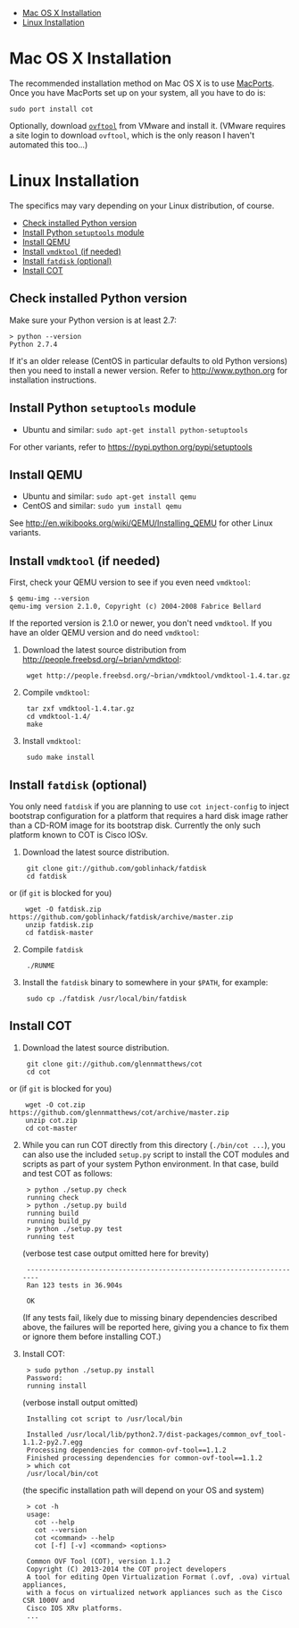 * [Mac OS X Installation](#mac-os-x-installation)
* [Linux Installation](#linux-installation)

Mac OS X Installation
=====================

The recommended installation method on Mac OS X is to use
[MacPorts](http://www.macports.org/). Once you have MacPorts set up on your
system, all you have to do is:

    sudo port install cot

Optionally, download [`ovftool`](https://www.vmware.com/support/developer/ovf/)
from VMware and install it. (VMware requires a site login to download `ovftool`,
which is the only reason I haven't automated this too...)

Linux Installation
==================

The specifics may vary depending on your Linux distribution, of course.

* [Check installed Python version](#check-installed-python-version)
* [Install Python `setuptools` module](#install-python-setuptools-module)
* [Install QEMU](#install-qemu)
* [Install `vmdktool` (if needed)](#install-vmdktool-if-needed)
* [Install `fatdisk` (optional)](#install-fatdisk-optional)
* [Install COT](#install-cot)

Check installed Python version
------------------------------

Make sure your Python version is at least 2.7:

    > python --version
    Python 2.7.4

If it's an older release (CentOS in particular defaults to old Python versions)
then you need to install a newer version. Refer to http://www.python.org for
installation instructions.

Install Python `setuptools` module
----------------------------------

* Ubuntu and similar: `sudo apt-get install python-setuptools`

For other variants, refer to https://pypi.python.org/pypi/setuptools

Install QEMU
------------

* Ubuntu and similar: `sudo apt-get install qemu`
* CentOS and similar: `sudo yum install qemu`

See http://en.wikibooks.org/wiki/QEMU/Installing_QEMU for other Linux variants.

Install `vmdktool` (if needed)
------------------------------

First, check your QEMU version to see if you even need `vmdktool`:

    $ qemu-img --version
    qemu-img version 2.1.0, Copyright (c) 2004-2008 Fabrice Bellard

If the reported version is 2.1.0 or newer, you don't need `vmdktool`.
If you have an older QEMU version and do need `vmdktool`:

1. Download the latest source distribution from
   http://people.freebsd.org/~brian/vmdktool:

        wget http://people.freebsd.org/~brian/vmdktool/vmdktool-1.4.tar.gz

2. Compile `vmdktool`:

        tar zxf vmdktool-1.4.tar.gz
        cd vmdktool-1.4/
        make

3. Install `vmdktool`:

        sudo make install

Install `fatdisk` (optional)
----------------------------

You only need `fatdisk` if you are planning to use `cot inject-config` to
inject bootstrap configuration for a platform that requires a hard disk image
rather than a CD-ROM image for its bootstrap disk.
Currently the only such platform known to COT is Cisco IOSv.

1. Download the latest source distribution.

        git clone git://github.com/goblinhack/fatdisk
        cd fatdisk

  or (if `git` is blocked for you)

        wget -O fatdisk.zip https://github.com/goblinhack/fatdisk/archive/master.zip
        unzip fatdisk.zip
        cd fatdisk-master

2. Compile `fatdisk`

        ./RUNME

3. Install the `fatdisk` binary to somewhere in your `$PATH`, for example:

        sudo cp ./fatdisk /usr/local/bin/fatdisk

Install COT
-----------

1. Download the latest source distribution.

        git clone git://github.com/glennmatthews/cot
        cd cot

  or (if `git` is blocked for you)

        wget -O cot.zip https://github.com/glennmatthews/cot/archive/master.zip
        unzip cot.zip
        cd cot-master

2. While you can run COT directly from this directory (`./bin/cot ...`),
   you can also use the included `setup.py` script to install the COT
   modules and scripts as part of your system Python environment. In that case,
   build and test COT as follows:

        > python ./setup.py check
        running check
        > python ./setup.py build
        running build
        running build_py
        > python ./setup.py test
        running test

   (verbose test case output omitted here for brevity)

        ----------------------------------------------------------------------
        Ran 123 tests in 36.904s

        OK

   (If any tests fail, likely due to missing binary dependencies described
   above, the failures will be reported here, giving you a chance to fix them
   or ignore them before installing COT.)

3. Install COT:

        > sudo python ./setup.py install
        Password:
        running install

   (verbose install output omitted)

        Installing cot script to /usr/local/bin

        Installed /usr/local/lib/python2.7/dist-packages/common_ovf_tool-1.1.2-py2.7.egg
        Processing dependencies for common-ovf-tool==1.1.2
        Finished processing dependencies for common-ovf-tool==1.1.2
        > which cot
        /usr/local/bin/cot

   (the specific installation path will depend on your OS and system)

        > cot -h
        usage:
          cot --help
          cot --version
          cot <command> --help
          cot [-f] [-v] <command> <options>

        Common OVF Tool (COT), version 1.1.2
        Copyright (C) 2013-2014 the COT project developers
        A tool for editing Open Virtualization Format (.ovf, .ova) virtual appliances,
        with a focus on virtualized network appliances such as the Cisco CSR 1000V and
        Cisco IOS XRv platforms.
        ...

